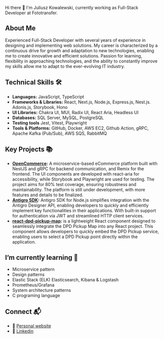 Hi there 👋 I'm Juliusz Kowalewski, currently working as Full-Stack Developer at Fototransfer.

## About Me
Experienced Full-Stack Developer with several years of experience in designing and implementing web solutions. My career is characterized by a continuous drive for growth and adaptation to new technologies, enabling me to create innovative and efficient solutions. Passion for learning, flexibility in approaching technologies, and the ability to constantly improve my skills allow me to adapt to the ever-evolving IT industry.

## Technical Skills 🛠️
- **Languages:** JavaScript, TypeScript
- **Frameworks & Libraries:** React, Next.js, Node.js, Express.js, Nest.js. Adonis.js, Storybook, Hono
- **UI Libraries:** Chakra UI, MUI, Radix UI, React Aria, Headless UI
- **Databases:** SQL Server, MySQL, PostgreSQL
- **Testing tools** Jest, Vitest, Playwright
- **Tools & Platforms:** GitHub, Docker, AWS EC2, Github Action, gRPC, Apache Kafka (Pub/Sub), AWS SQS, RabbitMQ

## Key Projects 📚
- **[OpenCommerce](https://github.com/Imunal/open-commerce):** A microservice-based eCommerce platform built with NestJS and gRPC for backend communication, and Remix for the frontend. The UI components are developed with react-aria for accessibility, while Storybook and Playwright are used for testing. The project aims for 80% test coverage, ensuring robustness and maintainability. The platform is still under development, with more features and details to be finalized.
- **[Antigro SDK](https://github.com/Imunal/antigro-sdk):** Antigro SDK for Node.js simplifies integration with the Antigro Designer API, enabling developers to quickly and efficiently implement key functionalities in their applications. With built-in support for authentication via JWT and streamlined HTTP client services.
- **[react-dpd-pickup-map](https://github.com/Imunal/react-dpd-pickup-map):** is a lightweight React component designed to seamlessly integrate the DPD Pickup Map into any React project. This component allows developers to quickly embed the DPD Pickup service, enabling users to select a DPD Pickup point directly within the application.

## I’m currently learning 🌱
- Microservice pattern
- Design patterns
- Elastic Stack (ELK) Elasticsearch, Kibana & Logstash
- Prometheus/Grafana
- System architecture patterns
- C programing language

## Connect  📬
- 🔗 [Personal website](https://kowalewsky.dev/)
- 🔗 [Linkedin](https://www.linkedin.com/in/juliusz-kowalewski-657856179/)

<!--
**Imunal/Imunal** is a ✨ _special_ ✨ repository because its `README.md` (this file) appears on your GitHub profile.

Here are some ideas to get you started:

- 🔭 I’m currently working on ...
- 🌱 I’m currently learning ...
- 👯 I’m looking to collaborate on ...
- 🤔 I’m looking for help with ...
- 💬 Ask me about ...
- 📫 How to reach me: ...
- 😄 Pronouns: ...
- ⚡ Fun fact: ...
-->
